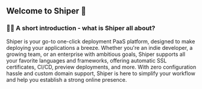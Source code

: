 
## Welcome to Shiper 🚀
### 🙋‍♀️ A short introduction - what is Shiper all about?
Shiper is your go-to one-click deployment PaaS platform, designed to make deploying your applications a breeze. Whether you're an indie developer, a growing team, or an enterprise with ambitious goals, Shiper supports all your favorite languages and frameworks, offering automatic SSL certificates, CI/CD, preview deployments, and more. With zero configuration hassle and custom domain support, Shiper is here to simplify your workflow and help you establish a strong online presence.
